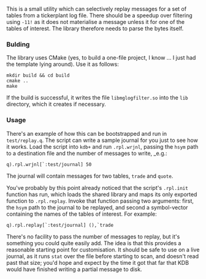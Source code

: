 This is a small utility which can selectively replay messages for a set of tables from a tickerplant
log file. There should be a speedup over filtering using `-11!` as it does not materialise a message
unless it for one of the tables of interest. The library therefore needs to parse the bytes itself.

### Bulding

The library uses CMake (yes, to build a one-file project, I know ... I just had the template lying
around). Use it as follows:

```
mkdir build && cd build
cmake ..
make
```

If the build is successful, it writes the file `libmglogfilter.so` into the `lib` directory, which
it creates if necessary.

### Usage

There's an example of how this can be bootstrapped and run in `test/replay.q`. The script can write
a sample journal for you just to see how it works. Load the script into `kdb+` and run `.rpl.wrjnl`,
passing the `hsym` path to a destination file and the number of messages to write, _e.g.:
```
q).rpl.wrjnl[`:test/journal] 50
```

The journal will contain messages for two tables, `trade` and `quote`.

You've probably by this point already noticed that the script's `.rpl.init` function has run, which
loads the shared library and maps its only exported function to `.rpl.replay`. Invoke that function
passing two arguments: first, the `hsym` path to the journal to be replayed, and second a
symbol-vector containing the names of the tables of interest. For example:
```
q).rpl.replay[`:test/journal] (),`trade
```

There's no facility to pass the number of messages to replay, but it's something you could quite
easily add. The idea is that this provides a reasonable starting point for customisation. It should
be safe to use on a live journal, as it runs `stat` over the file before starting to scan, and
doesn't read past that size; you'd hope and expect by the time it got that far that KDB would have
finished writing a partial message to disk.

